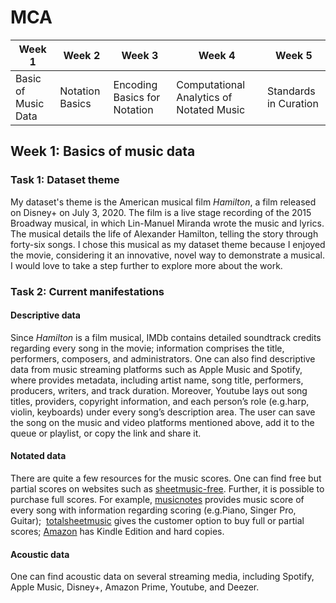 

# MCA

| Week 1 | Week 2 | Week 3 | Week 4 | Week 5 |
| ---|---|---|---|---|
| Basic of Music Data | Notation Basics | Encoding Basics for Notation | Computational Analytics of Notated Music | Standards in Curation |


## Week 1: Basics of music data 

### Task 1: Dataset theme

My dataset's theme is the American musical film *Hamilton*, a film released on Disney+ on July 3, 2020. The film is a live stage recording of the 2015 Broadway musical, in which Lin-Manuel Miranda wrote the music and lyrics. The musical details the life of Alexander Hamilton, telling the story through forty-six songs. I chose this musical as my dataset theme because I enjoyed the movie, considering it an innovative, novel way to demonstrate a musical. I would love to take a step further to explore more about the work. 

### Task 2: Current manifestations 

#### Descriptive data 

Since *Hamilton* is a film musical, IMDb contains detailed soundtrack credits regarding every song in the movie; information comprises the title, performers, composers, and administrators. One can also find descriptive data from music streaming platforms such as Apple Music and Spotify, where provides metadata, including artist name, song title, performers, producers, writers, and track duration. Moreover, Youtube lays out song titles, providers, copyright information, and each person’s role (e.g.harp, violin, keyboards) under every song’s description area. The user can save the song on the music and video platforms mentioned above, add it to the queue or playlist, or copy the link and share it. 

#### Notated data 

There are quite a few resources for the music scores. One can find free but partial scores on websites such as [sheetmusic-free](https://sheetmusic-free.com/alexander-hamilton-sheet-music-hamilton/). Further, it is possible to purchase full scores. For example, [musicnotes](https://www.musicnotes.com/sheet-music/show/hamilton-an-american-musical) provides music score of every song with information regarding scoring (e.g.Piano, Singer Pro, Guitar);  [totalsheetmusic](https://www.totalsheetmusic.com/digital-sheet-music/hamilton-suite-from-645730/) gives the customer option to buy full or partial scores; [Amazon](https://www.amazon.co.uk/Hamilton-Vocal-Selections-Lin-Manuel-Miranda/dp/057153967X) has Kindle Edition and hard copies.

#### Acoustic data 

One can find acoustic data on several streaming media, including Spotify, Apple Music, Disney+, Amazon Prime, Youtube, and Deezer. 
